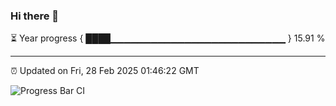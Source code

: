 ### Hi there 👋

⏳ Year progress { ████▁▁▁▁▁▁▁▁▁▁▁▁▁▁▁▁▁▁▁▁▁▁▁▁▁▁ } 15.91 %

---

⏰ Updated on Fri, 28 Feb 2025 01:46:22 GMT

![Progress Bar CI](https://github.com/ZhaoGui/ZhaoGui/workflows/Progress%20Bar%20CI/badge.svg)

